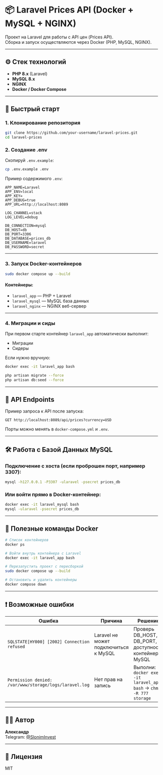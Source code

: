 
# 📦 Laravel Prices API (Docker + MySQL + NGINX)

Проект на Laravel для работы с API цен (Prices API).  
Сборка и запуск осуществляются через Docker (PHP, MySQL, NGINX).

---

## ⚙️ Стек технологий

- **PHP 8.x** (Laravel)
- **MySQL 8.x**
- **NGINX**
- **Docker / Docker Compose**

---

## 🚀 Быстрый старт

### 1. Клонирование репозитория

```bash
git clone https://github.com/your-username/laravel-prices.git
cd laravel-prices
```

### 2. Создание .env

Скопируй `.env.example`:

```bash
cp .env.example .env
```

Пример содержимого `.env`:

```
APP_NAME=Laravel
APP_ENV=local
APP_KEY=
APP_DEBUG=true
APP_URL=http://localhost:8089

LOG_CHANNEL=stack
LOG_LEVEL=debug

DB_CONNECTION=mysql
DB_HOST=db
DB_PORT=3306
DB_DATABASE=prices_db
DB_USERNAME=laravel
DB_PASSWORD=secret
```

---

### 3. Запуск Docker-контейнеров

```bash
sudo docker compose up --build
```

#### Контейнеры:

- `laravel_app` — PHP + Laravel
- `laravel_mysql` — MySQL база данных
- `laravel_nginx` — NGINX веб-сервер

---

### 4. Миграции и сиды

При первом старте контейнер `laravel_app` автоматически выполнит:

- Миграции
- Сидеры

Если нужно вручную:

```bash
docker exec -it laravel_app bash

php artisan migrate --force
php artisan db:seed --force
```

---

## 📡 API Endpoints

Пример запроса к API после запуска:

```
GET http://localhost:8089/api/prices?currency=USD
```

Порты можно менять в `docker-compose.yml` и `.env`.

---

## 🛠️ Работа с Базой Данных MySQL

### Подключение с хоста (если проброшен порт, например 3307):

```bash
mysql -h127.0.0.1 -P3307 -ularavel -psecret prices_db
```

### Или войти прямо в Docker-контейнер:

```bash
docker exec -it laravel_mysql bash
mysql -ularavel -psecret prices_db
```

---

## 🐳 Полезные команды Docker

```bash
# Список контейнеров
docker ps

# Войти внутрь контейнера с Laravel
docker exec -it laravel_app bash

# Перезапустить проект с пересборкой
sudo docker compose up --build

# Остановить и удалить контейнеры
docker compose down
```

---

## ❗️ Возможные ошибки

| Ошибка | Причина | Решение |
|------|------|------|
| `SQLSTATE[HY000] [2002] Connection refused` | Laravel не может подключиться к MySQL | Проверь DB_HOST, DB_PORT, доступность контейнера MySQL |
| `Permission denied: /var/www/storage/logs/laravel.log` | Нет прав на запись | Выполни: `docker exec -it laravel_app bash` → `chmod -R 777 storage` |

---

## 🧑‍💻 Автор

**Александр**  
Telegram: [@SlonimInvest](https://t.me/SlonimInvest)

---

## 📄 Лицензия

MIT
